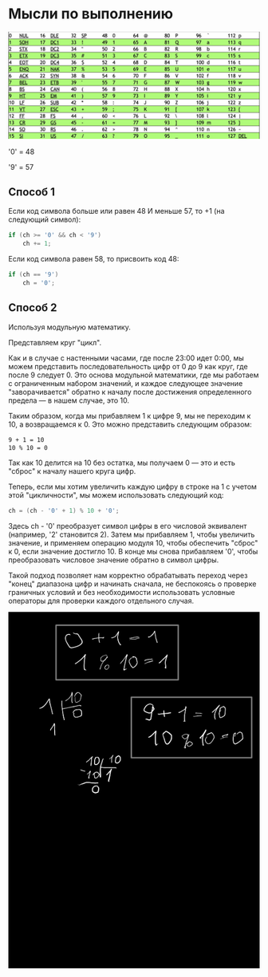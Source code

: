 # Мысли по выполнению

![ASCII-таблица](images/7_ascii.jpg)

'0' = 48

'9' = 57

## Способ 1

Если код символа больше или равен 48 И меньше 57, то +1 (на следующий символ):

```cpp
if (ch >= '0' && ch < '9')
    ch += 1;
```

Если код символа равен 58, то присвоить код 48:

```cpp
if (ch == '9')
    ch = '0';
```

## Способ 2

Используя модульную математику.

Представляем круг "цикл".

Как и в случае с настенными часами, где после 23:00 идет 0:00, мы можем представить последовательность цифр от 0 до 9 как круг, где после 9 следует 0. Это основа модульной математики, где мы работаем с ограниченным набором значений, и каждое следующее значение "заворачивается" обратно к началу после достижения определенного предела — в нашем случае, это 10.

Таким образом, когда мы прибавляем 1 к цифре 9, мы не переходим к 10, а возвращаемся к 0. Это можно представить следующим образом:

```code
9 + 1 = 10
10 % 10 = 0
```

Так как 10 делится на 10 без остатка, мы получаем 0 — это и есть "сброс" к началу нашего круга цифр.

Теперь, если мы хотим увеличить каждую цифру в строке на 1 с учетом этой "цикличности", мы можем использовать следующий код:

```cpp
ch = (ch - '0' + 1) % 10 + '0';
```

Здесь ch - '0' преобразует символ цифры в его числовой эквивалент (например, '2' становится 2). Затем мы прибавляем 1, чтобы увеличить значение, и применяем операцию модуля 10, чтобы обеспечить "сброс" к 0, если значение достигло 10. В конце мы снова прибавляем '0', чтобы преобразовать числовое значение обратно в символ цифры.

Такой подход позволяет нам корректно обрабатывать переход через "конец" диапазона цифр и начинать сначала, не беспокоясь о проверке граничных условий и без необходимости использовать условные операторы для проверки каждого отдельного случая.

![math](images/math.png)

